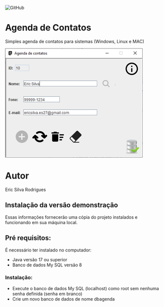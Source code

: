 ![GitHub](https://img.shields.io/github/license/ericsilvarodrigues/agenda)
# Agenda de Contatos
Simples agenda de contatos para sistemas (Windows, Linux e MAC)

![Print da Tela](https://github.com/ericsilvarodrigues/agenda/blob/main/Img/print.PNG)
# Autor
Eric Silva Rodrigues

## Instalação da versão demonstração 
Essas informações fornecerão uma cópia do projeto instalados e funcionando em sua máquina local.

## Pré requisitos:
É necessário ter instalado no computador:
* Java versão 17 ou superior
* Banco de dados My SQL versão 8 
### Instalação:
* Execute o banco de dados My SQL (localhost) como root sem nenhuma senha definida (senha em branco)
* Crie um novo banco de dados de nome dbagenda
